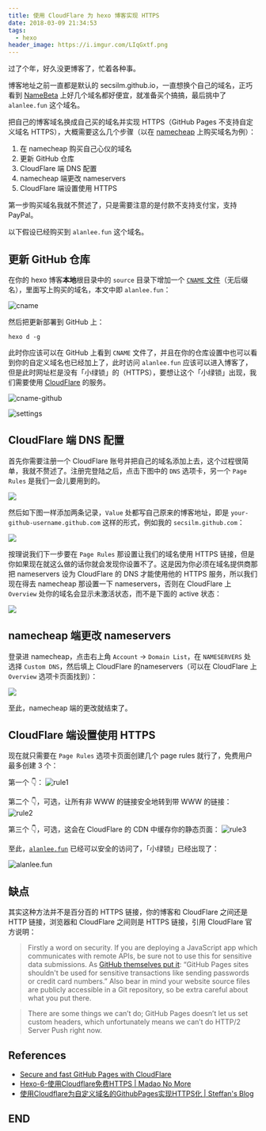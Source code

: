 ```yaml
---
title: 使用 CloudFlare 为 hexo 博客实现 HTTPS
date: 2018-03-09 21:34:53
tags: 
  - hexo
header_image: https://i.imgur.com/LIqGxtf.png
---
```

过了个年，好久没更博客了，忙着各种事。

博客地址之前一直都是默认的 secsilm.github.io，一直想换个自己的域名，正巧看到 [NameBeta](https://namebeta.com/) 上好几个域名都好便宜，就准备买个搞搞，最后挑中了 `alanlee.fun` 这个域名。

把自己的博客域名换成自己买的域名并实现 HTTPS（GitHub Pages 不支持自定义域名 HTTPS），大概需要这么几个步骤（以在 [namecheap](https://www.namecheap.com/) 上购买域名为例）：

1. 在 namecheap 购买自己心仪的域名
2. 更新 GitHub 仓库
3. CloudFlare 端 DNS 配置
4. namecheap 端更改 nameservers
5. CloudFlare 端设置使用 HTTPS

第一步购买域名我就不赘述了，只是需要注意的是付款不支持支付宝，支持 PayPal。

以下假设已经购买到 `alanlee.fun` 这个域名。

## 更新 GitHub 仓库

在你的 hexo 博客**本地**根目录中的 `source` 目录下增加一个 [`CNAME` 文件](https://en.wikipedia.org/wiki/CNAME_record)（无后缀名），里面写上购买的域名，本文中即 `alanlee.fun`：

![cname](https://i.imgur.com/q5k9tYD.png)

然后把更新部署到 GitHub 上：

```
hexo d -g
```

此时你应该可以在 GitHub 上看到 `CNAME` 文件了，并且在你的仓库设置中也可以看到你的自定义域名也已经加上了，此时访问 `alanlee.fun` 应该可以进入博客了，但是此时网址栏是没有「小绿锁」的（HTTPS），要想让这个「小绿锁」出现，我们需要使用 [CloudFlare](https://www.cloudflare.com/) 的服务。

![cname-github](https://i.imgur.com/ilN6DSD.png)

![settings](https://i.imgur.com/ZKHOZxa.png)

## CloudFlare 端 DNS 配置

首先你需要注册一个 CloudFlare 账号并把自己的域名添加上去，这个过程很简单，我就不赘述了。注册完登陆之后，点击下图中的 `DNS` 选项卡，另一个 `Page Rules`  是我们一会儿要用到的。

![](https://i.imgur.com/xPpJM44.png)

然后如下图一样添加两条记录，`Value` 处都写自己原来的博客地址，即是 `your-github-username.github.com` 这样的形式，例如我的 `secsilm.github.com`：

![](https://i.imgur.com/a2lz085.png)

按理说我们下一步要在 `Page Rules` 那设置让我们的域名使用 HTTPS 链接，但是你如果现在就这么做的话你就会发现你设置不了。这是因为你必须在域名提供商那把 nameservers 设为 CloudFlare 的 DNS 才能使用他的 HTTPS 服务，所以我们现在得去 namecheap 那设置一下 nameservers，否则在 CloudFlare 上 `Overview` 处你的域名会显示未激活状态，而不是下面的 active 状态：

![](https://i.imgur.com/4kCLOCM.png)

## namecheap 端更改 nameservers

登录进 namecheap，点击右上角 `Account` → `Domain List`，在 `NAMESERVERS` 处选择 `Custom DNS`，然后填上 CloudFlare 的nameservers（可以在 CloudFlare 上 `Overview` 选项卡页面找到）：

![](https://i.imgur.com/2yZ7ZKs.png)

至此，namecheap 端的更改就结束了。

## CloudFlare 端设置使用 HTTPS

现在就只需要在 `Page Rules` 选项卡页面创建几个 page rules 就行了，免费用户最多创建 3 个：

第一个 👇：
![rule1](https://i.imgur.com/zNcNL0y.png)

第二个 👇，可选，让所有非 WWW 的链接安全地转到带 WWW 的链接：
![rule2](https://i.imgur.com/QlYf80u.png)

第三个 👇，可选，这会在 CloudFlare 的 CDN 中缓存你的静态页面：
![rule3](https://i.imgur.com/Roo2Uk0.png)

至此，[`alanlee.fun`](https://alanlee.fun/) 已经可以安全的访问了，「小绿锁」已经出现了：

![alanlee.fun](https://i.imgur.com/rfMJBdS.jpg)

## 缺点

其实这种方法并不是百分百的 HTTPS 链接，你的博客和 CloudFlare 之间还是 HTTP 链接，浏览器和 CloudFlare 之间则是 HTTPS 链接，引用 CloudFlare 官方说明：

>Firstly a word on security. If you are deploying a JavaScript app which communicates with remote APIs, be sure not to use this for sensitive data submissions. As [GitHub themselves put it](https://help.github.com/articles/what-are-github-pages/): “GitHub Pages sites shouldn't be used for sensitive transactions like sending passwords or credit card numbers.” Also bear in mind your website source files are publicly accessible in a Git repository, so be extra careful about what you put there.  

>There are some things we can’t do; GitHub Pages doesn’t let us set custom headers, which unfortunately means we can’t do HTTP/2 Server Push right now.

## References

- [Secure and fast GitHub Pages with CloudFlare](https://blog.cloudflare.com/secure-and-fast-github-pages-with-cloudflare/)
- [Hexo-6-使用Cloudflare免费HTTPS | Madao No More](https://madao.science/useful_tools/Hexo-6-%E4%BD%BF%E7%94%A8Cloudflare%E5%85%8D%E8%B4%B9HTTPS.html)
- [使用Cloudflare为自定义域名的GithubPages实现HTTPS化 | Steffan's Blog](https://steffan.cn/2017/03/22/use-cloudflare-to-implement-HTTPS-for-GithubPages-with-custom-domain-names/)

## END